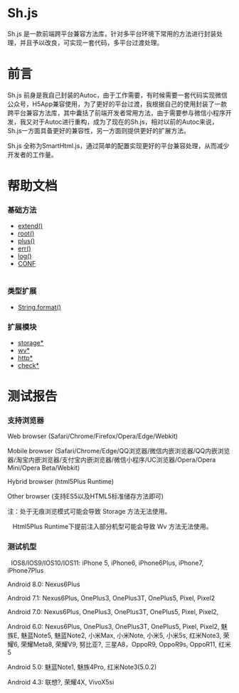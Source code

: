 # Sh.js

Sh.js 是一款前端跨平台兼容方法库，针对多平台环境下常用的方法进行封装处理，并且予以改良，可实现一套代码，多平台过渡处理。
  
 
# 前言
Sh.js 前身是我自己封装的Autoc，由于工作需要，有时候需要一套代码实现微信公众号，H5App兼容使用，为了更好的平台过渡，我根据自己的使用封装了一款跨平台兼容方法库，其中囊括了前端开发者常用方法，由于需要参与微信小程序开发，我又对于Autoc进行重构，成为了现在的Sh.js，相对以前的Autoc来说，Sh.js一方面具备更好的兼容性，另一方面则提供更好的扩展方法。

Sh.js 全称为SmartHtml.js，通过简单的配置实现更好的平台兼容处理，从而减少开发者的工作量。

# 帮助文档
  
### 基础方法
- [extend()](https://github.com/zionLZH/sh.js/blob/master/help/base.md#null--extendstring-name-function-constructor)  
- [root()](https://github.com/zionLZH/sh.js/blob/master/help/base.md#null--rootstring-name-function-func)  
- [plus()](https://github.com/zionLZH/sh.js/blob/master/help/base.md#null--plusfunction-func)  
- [err()](https://github.com/zionLZH/sh.js/blob/master/help/base.md#null--errstring-str)  
- [log()](https://github.com/zionLZH/sh.js/blob/master/help/base.md#null--logstring-str) 
- [CONF](https://github.com/zionLZH/sh.js/blob/master/help/base.md#object--conf)  
  
### 类型扩展
- [String.format()]()  
  
### 扩展模块
- [storage*]()  
- [wv*]()  
- [http*]()  
- [check*]()  
  
# 测试报告

### 支持浏览器
  
Web browser (Safari/Chrome/Firefox/Opera/Edge/Webkit)  

Mobile browser (Safari/Chrome/Edge/QQ浏览器/微信内嵌浏览器/QQ内嵌浏览器/淘宝内嵌浏览器/支付宝内嵌浏览器/微信小程序/UC浏览器/Opera/Opera Mini/Opera Beta/Webkit)  

Hybrid browser (html5Plus Runtime)  

Other browser (支持ES5以及HTML5标准储存方法即可)  


注：处于无痕浏览模式可能会导致 Storage 方法无法使用。  

    Html5Plus Runtime下提前注入部分机型可能会导致 Wv 方法无法使用。  
  
  
### 测试机型
  
IOS8/IOS9/IOS10/IOS11: iPhone 5, iPhone6, iPhone6Plus, iPhone7,  iPhone7Plus

Android 8.0: Nexus6Plus

Android 7.1: Nexus6Plus, OnePlus3, OnePlus3T, OnePlus5, Pixel, Pixel2

Android 7.0: Nexus6Plus, OnePlus3, OnePlus3T, OnePlus5, Pixel, Pixel2,

Android 6.0: Nexus6Plus, OnePlus3, OnePlus3T, OnePlus5, Pixel, Pixel2, 魅族E, 魅蓝Note5, 魅蓝Note2, 小米Max, 小米Note, 小米5, 小米5s, 红米Note3, 荣耀6, 荣耀Meta8, 荣耀V9, 努比亚?, 三星A8，OppoR9, OppoR9s, OppoR11, 红米5

Android 5.0: 魅蓝Note1, 魅族4Pro, 红米Note3(5.0.2)

Android 4.3: 联想?, 荣耀4X, VivoX5si


